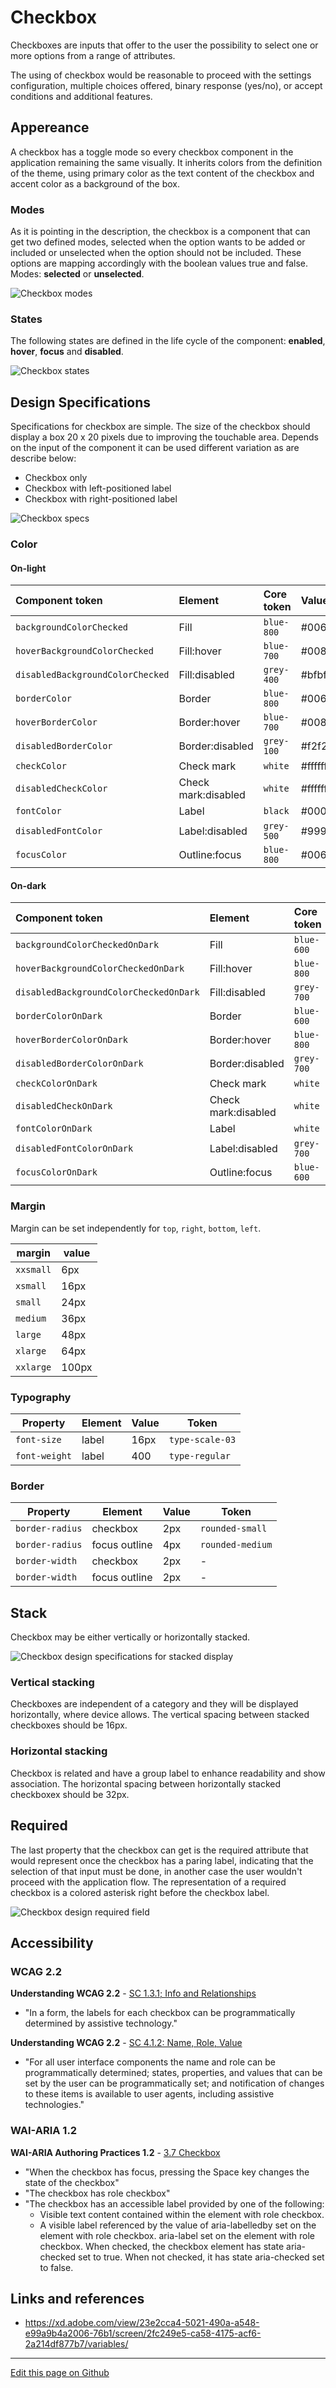 # Checkbox

Checkboxes are inputs that offer to the user the possibility to select one or more options from a range of attributes.

The using of checkbox would be reasonable to proceed with the settings configuration, multiple choices offered, binary response (yes/no), or accept conditions and additional features.

## Appereance

A checkbox has a toggle mode so every checkbox component in the application remaining the same visually. It inherits colors from the definition of the theme, using primary color as the text content of the checkbox and accent color as a background of the box.

### Modes

As it is pointing in the description, the checkbox is a component that can get two defined modes, selected when the option wants to be added or included or unselected when the option should not be included. These options are mapping accordingly with the boolean values true and false.
Modes: **selected** or **unselected**.

![Checkbox modes](images/checkbox_modes.png)

### States

The following states are defined in the life cycle of the component: **enabled**, **hover**, **focus** and **disabled**.

![Checkbox states](images/checkbox_states.png)





## Design Specifications

Specifications for checkbox are simple. The size of the checkbox should display a box 20 x 20 pixels due to improving the touchable area. Depends on the input of the component it can be used different variation as are describe below:

- Checkbox only
- Checkbox with left-positioned label
- Checkbox with right-positioned label


![Checkbox specs](images/checkbox_specs.png)

### Color

#### On-light

| Component token                      | Element                           | Core token               | Value        |
| :----------------------------------- | :-------------------------------- | :----------------------- | :----------- |
| `backgroundColorChecked`             | Fill                              | `blue-800`               |   #0067b3    |
| `hoverBackgroundColorChecked`        | Fill:hover                        | `blue-700`               |   #0086e6    |
| `disabledBackgroundColorChecked`     | Fill:disabled                     | `grey-400`               |   #bfbfbf    |
| `borderColor`                        | Border                            | `blue-800`               |   #0067b3    |
| `hoverBorderColor`                   | Border:hover                      | `blue-700`               |   #0086e6    |
| `disabledBorderColor`                | Border:disabled                   | `grey-100`               |   #f2f2f2    |
| `checkColor`                         | Check mark                        | `white`                  |   #ffffff    |
| `disabledCheckColor`                 | Check mark:disabled               | `white`                  |   #ffffff    |
| `fontColor`                          | Label                             | `black`                  |   #000000    |
| `disabledFontColor`                  | Label:disabled                    | `grey-500`               |   #999999    |
| `focusColor`                         | Outline:focus                     | `blue-800`               |   #0067b3    |


#### On-dark

| Component token                        | Element                           | Core token               | Value        |
| :------------------------------------- | :-------------------------------- | :----------------------- | :----------- |
| `backgroundColorCheckedOnDark`         | Fill                              | `blue-600`               |   #0095ff    |
| `hoverBackgroundColorCheckedOnDark`    | Fill:hover                        | `blue-800`               |   #0067b3    |
| `disabledBackgroundColorCheckedOnDark` | Fill:disabled                     | `grey-700`               |   #666666    |
| `borderColorOnDark`                    | Border                            | `blue-600`               |   #0095ff    |
| `hoverBorderColorOnDark`               | Border:hover                      | `blue-800`               |   #0067b3    |
| `disabledBorderColorOnDark`            | Border:disabled                   | `grey-700`               |   #666666    |
| `checkColorOnDark`                     | Check mark                        | `white`                  |   #ffffff    |
| `disabledCheckOnDark`                  | Check mark:disabled               | `white`                  |   #ffffff    |
| `fontColorOnDark`                      | Label                             | `white`                  |   #ffffff    |
| `disabledFontColorOnDark`              | Label:disabled                    | `grey-700`               |   #666666    |
| `focusColorOnDark`                     | Outline:focus                     | `blue-600`               |   #0095ff    |


### Margin

Margin can be set independently for `top`, `right`, `bottom`, `left`.

margin | value
-- | --
```xxsmall``` | 6px
```xsmall``` | 16px
```small``` | 24px
```medium``` | 36px
```large``` | 48px
```xlarge``` | 64px
```xxlarge``` | 100px

### Typography

| Property              | Element       | Value     |   Token          |
| --------------------- | -----------   | --------  | ---------        |
| `font-size`           | label         | 16px      | `type-scale-03`  |
| `font-weight`         | label         | 400       | `type-regular`   |

### Border

| Property              | Element       | Value     |   Token          |
| --------------------- | -----------   | --------  | ---------        |
| `border-radius`       | checkbox      | 2px       | `rounded-small`  |
| `border-radius`       | focus outline | 4px       | `rounded-medium` |
| `border-width`        | checkbox      | 2px       | -                |
| `border-width`        | focus outline | 2px       | -                |


## Stack

Checkbox may be either vertically or horizontally stacked.

![Checkbox design specifications for stacked display](images/checkbox_stacked.png)

### Vertical stacking

Checkboxes are independent of a category and they will be displayed horizontally, where device allows. The vertical spacing between stacked checkboxes should be 16px.

### Horizontal stacking

Checkbox is related and have a group label to enhance readability and show association. The horizontal spacing between horizontally stacked checkboxex should be 32px.


## Required

The last property that the checkbox can get is the required attribute that would represent once the checkbox has a paring label, indicating that the selection of that input must be done, in another case the user wouldn't proceed with the application flow.
The representation of a required checkbox is a colored asterisk right before the checkbox label.

![Checkbox design required field](images/checkbox_required.png)

## Accessibility

### WCAG 2.2

**Understanding WCAG 2.2** - [SC 1.3.1; Info and Relationships](https://www.w3.org/WAI/WCAG22/Understanding/info-and-relationships.html)

* "In a form, the labels for each checkbox can be programmatically determined by assistive technology."

**Understanding WCAG 2.2** - [SC 4.1.2: Name, Role, Value](https://www.w3.org/WAI/WCAG22/Understanding/name-role-value.html)

* "For all user interface components the name and role can be programmatically determined; states, properties, and values that can be set by the user can be programmatically set; and notification of changes to these items is available to user agents, including assistive technologies."

### WAI-ARIA 1.2

**WAI-ARIA Authoring Practices 1.2** - [3.7 Checkbox](https://www.w3.org/TR/wai-aria-practices-1.2/#checkbox)

* "When the checkbox has focus, pressing the Space key changes the state of the checkbox"
* "The checkbox has role checkbox"
* "The checkbox has an accessible label provided by one of the following:
  * Visible text content contained within the element with role checkbox.
  * A visible label referenced by the value of aria-labelledby set on the element with role checkbox.
aria-label set on the element with role checkbox.
When checked, the checkbox element has state aria-checked set to true.
When not checked, it has state aria-checked set to false.

## Links and references

- https://xd.adobe.com/view/23e2cca4-5021-490a-a548-e99a9b4a2006-76b1/screen/2fc249e5-ca58-4175-acf6-2a214df877b7/variables/

____________________________________________________________

[Edit this page on Github](https://github.com/dxc-technology/halstack-style-guide/blob/master/guidelines/components/checkbox/README.md)
